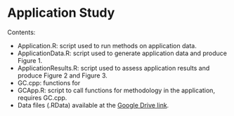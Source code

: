 # Application Study

Contents:
- Application.R: script used to run methods on application data.
- ApplicationData.R: script used to generate application data and produce Figure 1.
- ApplicationResults.R: script used to assess application results and produce Figure 2 and Figure 3.
- GC.cpp: functions for 
- GCApp.R: script to call functions for methodology in the application, requires GC.cpp.
- Data files (.RData) available at the [Google Drive link](https://drive.google.com/drive/u/1/folders/1spEbcZB7oi232Hlf7FT9WU4xF4s5mleT).
